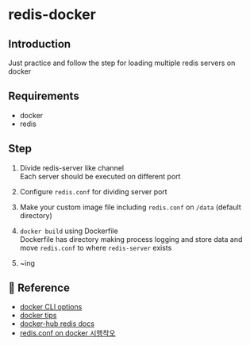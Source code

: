 
# redis-docker

## Introduction
Just practice and follow the step for loading multiple redis servers on docker


## Requirements
 - docker
 - redis

## Step
1. Divide redis-server like channel \
    Each server should be executed on different port 
2. Configure `redis.conf` for dividing server port
3. Make your custom image file including `redis.conf` on `/data` (default directory)
4. `docker build` using Dockerfile \
    Dockerfile has directory making process logging and store data and move `redis.conf` to where `redis-server` exists

5. ~ing


## 🔗 Reference

- [docker CLI options](https://khj93.tistory.com/entry/Docker-Docker-option-%EB%AA%85%EB%A0%B9%EC%96%B4-%EB%AA%A9%EB%A1%9D)
- [docker tips](http://redisgate.kr/redis/education/docker_intro.php)
- [docker-hub redis docs](https://hub.docker.com/_/redis)
- [redis.conf on docker 시행착오](https://yongho1037.tistory.com/699)